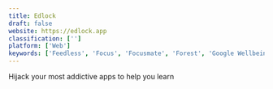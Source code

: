 ```yaml
---
title: Edlock
draft: false 
website: https://edlock.app
classification: ['']
platform: ['Web']
keywords: ['Feedless', 'Focus', 'Focusmate', 'Forest', 'Google Wellbeing', 'HazeOver: Distraction Dimmer', 'Kobo Audiobooks', 'Mental Screening', 'Rainloop', 'Scary Productive', 'Scribd Audiobooks', 'SelfControl', 'Shepherd', 'Siempo', 'UnPlug', 'iA Writer', 'iRedMail']
---
```

Hijack your most addictive apps to help you learn
